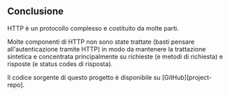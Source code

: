 ## Conclusione

HTTP è un protocollo complesso e costituito da molte parti.

Molte componenti di HTTP non sono state trattate (basti pensare
all'autenticazione tramite HTTP) in modo da mantenere la trattazione sintetica e
concentrata principalmente su richieste (e metodi di richiesta) e risposte (e
status codes di risposta).

Il codice sorgente di questo progetto è disponibile su [GitHub][project-repo].
